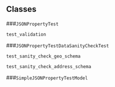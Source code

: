 # 










## Classes
    
    
###`JSONPropertyTest`



        
        
            

`test_validation`



            

        

    
    
###`JSONPropertyTestDataSanityCheckTest`



        
        
            

`test_sanity_check_geo_schema`



            

`test_sanity_check_address_schema`



            

        

    
    
###`SimpleJSONPropertyTestModel`



        
        
            

        

    
